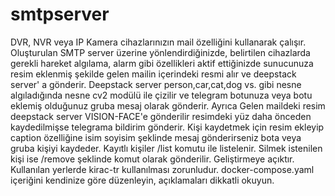 # smtpserver
DVR, NVR veya IP Kamera cihazlarınızın mail özelliğini kullanarak çalışır.
Oluşturulan SMTP server üzerine yönlendirdiğinizde, belirtilen cihazlarda gerekli hareket algılama, alarm gibi özellikleri aktif ettiğinizde sunucunuza resim eklenmiş şekilde gelen mailin içerindeki resmi alır ve deepstack server' a gönderir. Deepstack server person,car,cat,dog vs. gibi nesne algıladığında nesne cv2 modülü ile çizilir ve telegram botunuza veya botu eklemiş olduğunuz gruba mesaj olarak gönderir. 
Ayrıca Gelen maildeki resim deepstack server VISION-FACE'e gönderilir resimdeki yüz daha önceden kaydedilmişse telegrama bildirim gönderir.
Kişi kaydetmek için resim ekleyip caption özelliğine isim soyisim şeklinde mesaj gönderirseniz bota veya gruba kişiyi kaydeder.
Kayıtlı kişiler /list komutu ile listelenir.
Silmek istenilen kişi ise /remove <Isim Soyisim> şeklinde komut olarak gönderilir.
Geliştirmeye açıktır. Kullanılan yerlerde kirac-tr kullanılması zorunludur.
docker-compose.yaml içeriğini kendinize göre düzenleyin, açıklamaları dikkatli okuyun.
